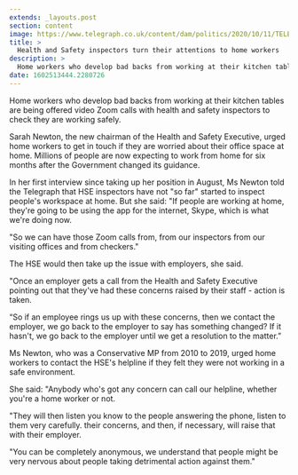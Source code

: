 ```yaml
--- 
extends: _layouts.post 
section: content 
image: https://www.telegraph.co.uk/content/dam/politics/2020/10/11/TELEMMGLPICT000241512354_trans_NvBQzQNjv4Bq62ZApzb2WMGTuBAtqY4_P40DhxGUFFx7QZH-rLGLdwI.jpeg?impolicy=logo-overlay 
title: > 
  Health and Safety inspectors turn their attentions to home workers 
description: > 
  Home workers who develop bad backs from working at their kitchen tables are being offered video Zoom calls with health and safety inspectors to check they are working safely.Sarah Newton, the new chairman of the Health and Safety Executive, urged home workers to get in touch if they are worried about their office space at home."So we can have those Zoom calls from, from our inspectors from our visiting offices and from checkers.""Once an employer gets a call from the Health and Safety Executive pointing out that they've had these concerns raised by their staff - action is taken."You can be completely anonymous, we understand that people might be very nervous about people taking detrimental action against them." 
date: 1602513444.2280726 
--- 
```

Home workers who develop bad backs from working at their kitchen tables are being offered video Zoom calls with health and safety inspectors to check they are working safely.

Sarah Newton, the new chairman of the Health and Safety Executive, urged home workers to get in touch if they are worried about their office space at home. Millions of people are now expecting to work from home for six months after the Government changed its guidance.

In her first interview since taking up her position in August, Ms Newton told the Telegraph that HSE inspectors have not "so far" started to inspect people's workspace at home. But she said: "If people are working at home, they're going to be using the app for the internet, Skype, which is what we're doing now.

"So we can have those Zoom calls from, from our inspectors from our visiting offices and from checkers."

The HSE would then take up the issue with employers, she said.

"Once an employer gets a call from the Health and Safety Executive pointing out that they've had these concerns raised by their staff - action is taken.

“So if an employee rings us up with these concerns, then we contact the employer, we go back to the employer to say has something changed? If it hasn't, we go back to the employer until we get a resolution to the matter.”

Ms Newton, who was a Conservative MP from 2010 to 2019, urged home workers to contact the HSE's helpline if they felt they were not working in a safe environment.

She said: "Anybody who's got any concern can call our helpline, whether you're a home worker or not.

"They will then listen you know to the people answering the phone, listen to them very carefully. their concerns, and then, if necessary, will raise that with their employer.

"You can be completely anonymous, we understand that people might be very nervous about people taking detrimental action against them."